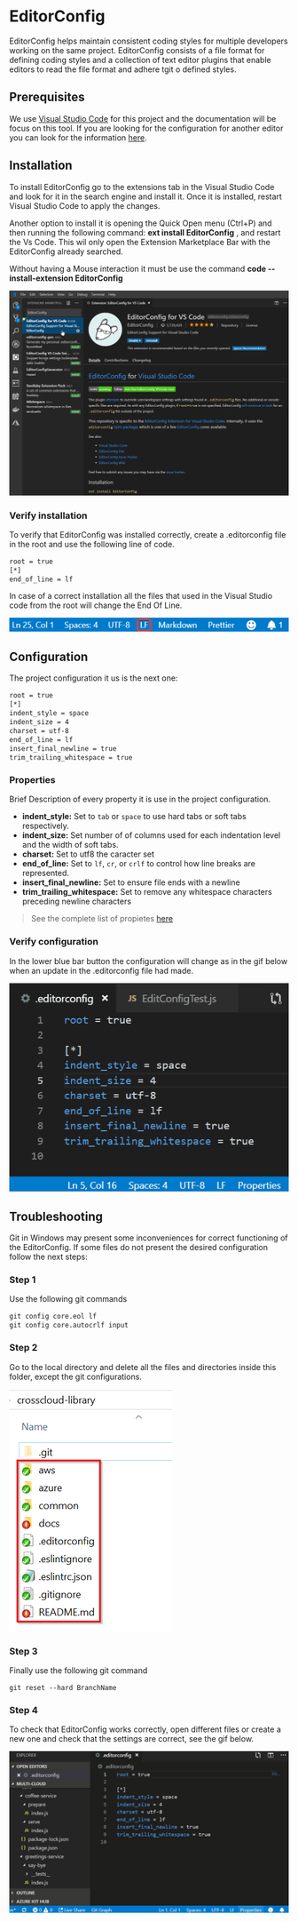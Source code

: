 # EditorConfig

EditorConfig helps maintain consistent coding styles for multiple developers working on the same project. EditorConfig consists of a file format for defining coding styles and a collection of text editor plugins that enable editors to read the file format and adhere tgit o defined styles.

## Prerequisites

We use [Visual Studio Code](https://code.visualstudio.com/) for this project and the documentation will be focus on this tool. If you are looking for the configuration for another editor you can look for the information [here](https://editorconfig.org/).

## Installation

To install EditorConfig go to the extensions tab in the Visual Studio Code and look for it in the search engine and install it. Once it is installed, restart Visual Studio Code to apply the changes.

Another option to install it is opening the Quick Open menu (Ctrl+P) and then running the following command: **ext install EditorConfig** , and restart the Vs Code. This wil only open the Extension Marketplace Bar with the EditorConfig already searched.

Without having a Mouse interaction it must be use the command **code --install-extension EditorConfig**

![](assets/editor-config-install.png)

### Verify installation

To verify that EditorConfig was installed correctly, create a .editorconfig file in the root and use the following line of code.

```
root = true
[*]
end_of_line = lf
```

In case of a correct installation all the files that used in the Visual Studio code from the root will change the End Of Line.

![](assets/editor-config-setup.png)

## Configuration

The project configuration it us is the next one:

```
root = true
[*]
indent_style = space
indent_size = 4
charset = utf-8
end_of_line = lf
insert_final_newline = true
trim_trailing_whitespace = true
```

### Properties

Brief Description of every property it is use in the project configuration.

-   **indent_style:** Set to `tab` or `space` to use hard tabs or soft tabs respectively.
-   **indent_size:** Set number of of columns used for each indentation level and the width of soft tabs.
-   **charset:** Set to utf8 the caracter set
-   **end_of_line:** Set to `lf`, `cr`, or `crlf` to control how line breaks are represented.
-   **insert_final_newline:** Set to ensure file ends with a newline
-   **trim_trailing_whitespace:** Set to remove any whitespace characters preceding newline characters

> See the complete list of propietes [here](https://github.com/editorconfig/editorconfig/wiki/EditorConfig-Properties)

### Verify configuration

In the lower blue bar button the configuration will change as in the gif below when an update in the .editorconfig file had made.

![](assets/editor-config-config.gif)

## Troubleshooting

Git in Windows may present some inconveniences for correct functioning of the EditorConfig. If some files do not present the desired configuration follow the next steps:

### Step 1

Use the following git commands

```
git config core.eol lf
git config core.autocrlf input
```

### Step 2

Go to the local directory and delete all the files and directories inside this folder, except the git configurations.

![](assets/editor-config-troubleshoot-delete.png)

### Step 3

Finally use the following git command

```
git reset --hard BranchName
```

### Step 4

To check that EditorConfig works correctly, open different files or create a new one and check that the settings are correct, see the gif below.

![](assets/editor-config-troubleshoot.gif)
